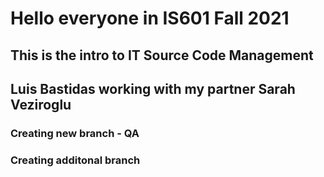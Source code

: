 # Hello everyone in IS601 Fall 2021
## This is the intro to IT Source Code Management
## Luis Bastidas working with my partner Sarah Veziroglu 
### Creating new branch - QA
### Creating additonal branch
